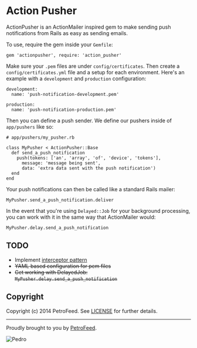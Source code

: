 Action Pusher
============

ActionPusher is an ActionMailer inspired gem to make sending push notifications from Rails as easy as sending emails.

To use, require the gem inside your `Gemfile`:

```
gem 'actionpusher', require: 'action_pusher'
```

Make sure your `.pem` files are under `config/certificates`. Then create a `config/certificates.yml` file and a setup for each environment. Here's an example with a `development` and `production` configuration:

```
development:
  name: 'push-notification-development.pem'

production:
  name: 'push-notification-production.pem'
```

Then you can define a push sender. We define our pushers inside of `app/pushers` like so:

```
# app/pushers/my_pusher.rb

class MyPusher < ActionPusher::Base
  def send_a_push_notification
    push(tokens: ['an', 'array', 'of', 'device', 'tokens'],
      message: 'message being sent',
      data: 'extra data sent with the push notification')
  end
end
```

Your push notifications can then be called like a standard Rails mailer:

```
MyPusher.send_a_push_notification.deliver
```

In the event that you're using `Delayed::Job` for your background processing, you can work with it in the same way that
ActionMailer would:

```
MyPusher.delay.send_a_push_notification
```

## TODO

* Implement [interceptor pattern](https://github.com/rails/rails/blob/980cdd30dc06e7cdf3490062731bb9f14789daec/actionmailer/lib/action_mailer/base.rb#L463)
* <strike>YAML based configuration for pem files</strike>
* <strike>Get working with DelayedJob: `MyPusher.delay.send_a_push_notification`</strike>

## Copyright

Copyright (c) 2014 PetroFeed. See [LICENSE](https://github.com/PetroFeed/actionpusher/blob/master/LICENSE) for further details.

---

Proudly brought to you by [PetroFeed](http://PetroFeed.com).

![Pedro](https://www.petrofeed.com/img/company/pedro.png)

